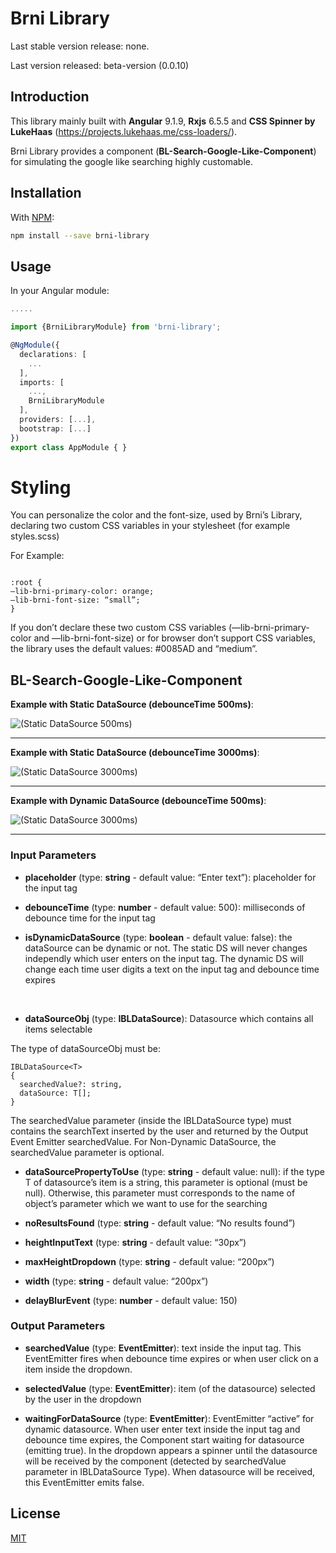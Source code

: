 # Brni Library

Last stable version release: none.

Last version released: beta-version (0.0.10)



## Introduction
This library mainly built with **Angular** 9.1.9, **Rxjs** 6.5.5 and **CSS Spinner by LukeHaas** (https://projects.lukehaas.me/css-loaders/).

Brni Library provides a component (**BL-Search-Google-Like-Component**) for simulating the google like searching highly customable.


## Installation

With [NPM](https://www.npmjs.com/package/brni-library):

```bash
npm install --save brni-library
```

## Usage

In your Angular module:

```ts
.....

import {BrniLibraryModule} from 'brni-library';

@NgModule({
  declarations: [
    ...
  ],
  imports: [
    ...,
    BrniLibraryModule
  ],
  providers: [...],
  bootstrap: [...]
})
export class AppModule { }

```


# Styling 

You can personalize the color and the font-size, used by Brni’s Library, declaring two custom CSS variables in your stylesheet (for example styles.scss)

For Example:
```

:root {
—lib-brni-primary-color: orange;
—lib-brni-font-size: “small”;
}

```

If you don’t declare these two custom CSS variables (—lib-brni-primary-color and —lib-brni-font-size) or for browser don’t support CSS variables, the library uses the default values: #0085AD and “medium”.

## BL-Search-Google-Like-Component

**Example with Static DataSource (debounceTime 500ms)**:

![(Static DataSource 500ms)](https://drive.google.com/uc?export=view&id=13m8FW1A09cR5d3gUch_L1mC17t2n_cEw)

----------------------------------------------------------------

**Example with Static DataSource (debounceTime 3000ms)**:

![(Static DataSource 3000ms)](https://drive.google.com/uc?export=view&id=1toijV5k7aQclrQreB9GOrGHIGhto4_9O)

----------------------------------------------------------------

**Example with Dynamic DataSource (debounceTime 500ms)**:

![(Static DataSource 3000ms)](https://drive.google.com/uc?export=view&id=1IRCPw3bT6bAPmGuj94W5G8WjuAObIO50)

----------------------------------------------------------------

### Input Parameters 

*	**placeholder** (type: **string** - default value: “Enter text”): placeholder for the input tag

*	**debounceTime** (type: **number** - default value: 500): milliseconds of debounce time for the input tag

*	**isDynamicDataSource** (type: **boolean** - default value: false): the dataSource can be dynamic or not. The static DS will never changes independly which user enters on the input tag. The dynamic DS will change each time user digits a text on the input tag and debounce time expires 
<br/>

*	**dataSourceObj** (type: **IBLDataSource**): Datasource which contains all items selectable

  The type of dataSourceObj must be:
  ```
  IBLDataSource<T>
  {
    searchedValue?: string,
    dataSource: T[];
  }
  ```

  The searchedValue parameter (inside the IBLDataSource type) must contains the searchText inserted by the user and returned by the Output Event Emitter searchedValue.
  For Non-Dynamic DataSource, the searchedValue parameter is optional.


*	**dataSourcePropertyToUse** (type: **string** - default value: null): if the type T of datasource’s item is a string, this parameter is optional (must be null). Otherwise, this parameter must corresponds to the name of object’s parameter which we want to use for the searching


*	**noResultsFound** (type: **string** - default value: “No results found”)


*	**heightInputText** (type: **string** - default value: “30px”)


*	**maxHeightDropdown** (type: **string** - default value: “200px”)


*	**width** (type: **string** - default value: “200px”)

* **delayBlurEvent** (type: **number** - default value: 150)


### Output Parameters

*	**searchedValue** (type: **EventEmitter<string>**): text inside the input tag. This EventEmitter fires when debounce time expires or when user click on a item inside the dropdown.


*	**selectedValue** (type: **EventEmitter<any>**): item (of the datasource) selected by the user in the dropdown


*	**waitingForDataSource** (type: **EventEmitter<boolean>**): EventEmitter “active” for dynamic datasource. When user enter text inside the input tag and debounce time expires, the Component start waiting for datasource (emitting true). In the dropdown appears a spinner until the datasource will be received by the component (detected by searchedValue parameter in IBLDataSource Type). When datasource will be received, this EventEmitter emits false.

## License
[MIT](https://choosealicense.com/licenses/mit/)